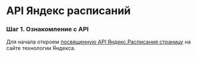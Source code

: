 # API Яндекс расписаний

### Шаг 1. Ознакомление с API  
   
Для начала откроем [посвященную API Яндекс.Расписания страницу](https://yandex.ru/dev/rasp/raspapi/) на сайте технологии Яндекса.
